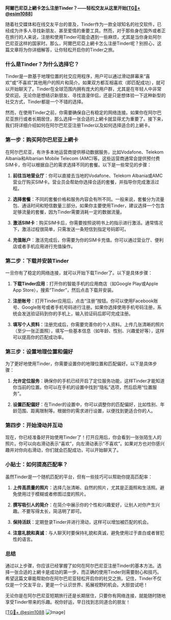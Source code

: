 **阿爾巴尼亞上網卡怎么注册Tinder？——轻松交友从这里开始[[TG💪+ @esim1088](https://t.me/s/esim1088)]**

随着社交媒体和在线交友平台的普及，Tinder作为一款全球知名的社交软件，已经成为许多人寻找新朋友、甚至爱情的重要工具。然而，对于那些身在国外或者正在旅行的人来说，注册和使用Tinder可能会遇到一些麻烦，尤其是当你身处阿尔巴尼亚这样的国家时。那么，阿爾巴尼亞上網卡怎么注册Tinder呢？别担心，这篇文章将为你详细解答，让你轻松开启你的Tinder之旅。

### **什么是Tinder？为什么选择它？**

Tinder是一款基于地理位置的社交应用程序，用户可以通过滑动屏幕来“喜欢”或“不喜欢”其他用户的照片和简介。如果双方都互相喜欢（即匹配成功），就可以开始聊天了。Tinder在全球范围内拥有庞大的用户群，尤其是在年轻人中非常受欢迎。无论你是想结识新朋友、寻找浪漫伴侣，还是只是想体验一下这种新型的社交方式，Tinder都是一个不错的选择。

然而，在使用Tinder之前，你需要确保自己有稳定的网络连接。如果你在阿尔巴尼亚旅行或者长期居住，那么选择一张合适的上網卡就显得尤为重要了。接下来，我们将详细介绍如何在阿尔巴尼亚注册Tinder以及如何选择适合的上網卡。

### **第一步：购买阿尔巴尼亚上網卡**

在阿尔巴尼亚，有许多本地运营商提供移动数据服务，比如Vodafone、Telekom Albania和Albanian Mobile Telecom (AMC)等。这些运营商通常会提供预付费SIM卡，你可以根据自己的需求选择不同的套餐。以下是一些常见的步骤：

1. **前往当地营业厅**：你可以直接去当地的Vodafone、Telekom Albania或AMC营业厅购买SIM卡。营业员会帮助你选择合适的套餐，并指导你完成激活过程。

2. **选择套餐**：不同的套餐价格和服务内容会有所不同。一般来说，套餐分为流量包、通话时间和短信数量三部分。如果你主要使用Tinder，建议选择一个包含足够流量的套餐，因为Tinder需要消耗一定的数据流量。

3. **激活SIM卡**：购买SIM卡后，你需要按照说明书上的指示进行激活。通常情况下，激活过程很简单，只需发送一条短信到指定号码即可。

4. **充值账户**：激活完成后，你需要为你的SIM卡充值。你可以通过营业厅、便利店或者手机应用进行充值操作。

### **第二步：下载并安装Tinder**

一旦你有了稳定的网络连接，就可以开始下载Tinder了。以下是具体步骤：

1. **下载Tinder应用**：打开你的智能手机的应用商店（如Google Play或Apple App Store），搜索“Tinder”，然后点击下载并安装。

2. **注册账号**：打开Tinder应用后，点击“注册”按钮。你可以使用Facebook账号、Google账号或者手机号码进行注册。如果你选择使用手机号码注册，系统会发送验证码到你的手机上，输入验证码后即可完成注册。

3. **填写个人资料**：注册完成后，你需要完善你的个人资料。上传几张清晰的照片（至少一张正面照），填写一些基本信息（如年龄、性别、兴趣爱好等），这样可以提高你的匹配成功率。

### **第三步：设置地理位置和偏好**

为了更好地使用Tinder，你需要设置你的地理位置和匹配偏好。以下是具体步骤：

1. **允许定位服务**：确保你的手机已经开启了定位服务功能，这样Tinder才能知道你当前的位置。你可以在手机的设置中找到“隐私”选项，然后启用“位置服务”。

2. **设置匹配偏好**：在Tinder的设置中，你可以调整你的匹配偏好，比如性别、年龄范围、距离限制等。根据你的需求进行设置，以便找到更适合你的人。

### **第四步：开始滑动并互动**

现在，你已经准备好开始使用Tinder了！打开应用后，你会看到一张张陌生人的照片。你可以向右滑动表示“喜欢”，向左滑动表示“不喜欢”。如果对方也对你感兴趣并对你向右滑动，你们就会匹配成功，可以开始聊天了。

### **小贴士：如何提高匹配率？**

虽然Tinder是一个随机匹配的平台，但有一些技巧可以帮助你提高匹配率：

1. **上传高质量的照片**：选择几张清晰、自然的照片，尤其是正面照和生活照。避免使用过于模糊或者修图过度的照片。

2. **撰写吸引人的简介**：在简介中展示你的个性和兴趣爱好，让别人对你产生兴趣。不要写得太长，简洁明了即可。

3. **保持活跃**：定期登录Tinder并进行滑动，这样可以增加被匹配的机会。

4. **注意礼貌和真诚**：与人聊天时要保持礼貌和真诚，避免使用过于直白或者冒犯性的语言。

### **总结**

通过以上步骤，你应该已经掌握了如何在阿尔巴尼亚注册Tinder的基本方法。选择一张合适的上網卡是成功的第一步，而正确的使用Tinder则需要耐心和技巧。希望这篇文章能帮助你在阿尔巴尼亚轻松开启你的社交之旅。记住，Tinder不仅仅是一个交友平台，更是一个认识世界、拓展视野的机会。大胆尝试吧！

无论你是在阿尔巴尼亚短期旅行还是长期居住，只要你有网络连接，就能随时随地享受Tinder带来的乐趣。祝你好运，早日找到志同道合的朋友！

[[TG💪+ @esim1088](https://t.me/s/esim1088) ![Image](https://i.postimg.cc/4NQfJmqS/Snipaste-2025-05-13-00-14-12.png)]